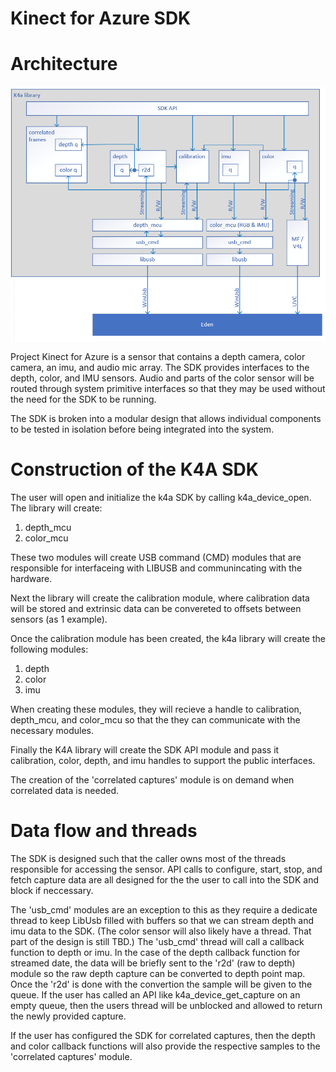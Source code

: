# Kinect for Azure SDK

# Architecture
![alt text](Architecture.png)

Project Kinect for Azure is a sensor that contains a depth camera, color camera, an imu, and audio mic array. The SDK 
provides interfaces to the depth, color, and IMU sensors. Audio and parts of the color sensor will be routed through 
system primitive interfaces so that they may be used without the need for the SDK to be running.


The SDK is broken into a modular design that allows individual components to be tested in isolation before being 
integrated into the system.


# Construction of the K4A SDK
The user will open and initialize the k4a SDK by calling k4a_device_open. The library will create:
1. depth_mcu
1. color_mcu

These two modules will create USB command (CMD) modules that are responsible for interfaceing with LIBUSB and 
communincating with the hardware.


Next the library will create the calibration module, where calibration data will be stored and extrinsic data can be 
convereted to offsets between sensors (as 1 example).


Once the calibration module has been created, the k4a library will create the following modules:
1. depth
1. color
1. imu

When creating these modules, they will recieve a handle to calibration, depth_mcu, and color_mcu so that the they can 
communicate with the necessary modules.


Finally the K4A library will create the SDK API module and pass it calibration, color, depth, and imu handles to support
the public interfaces.


The creation of the 'correlated captures' module is on demand when correlated data is needed. 

# Data flow and threads

The SDK is designed such that the caller owns most of the threads responsible for accessing the sensor. API calls to 
configure, start, stop, and fetch capture data are all designed for the the user to call into the SDK and block if neccessary.


The 'usb_cmd' modules are an exception to this as they require a dedicate thread to keep LibUsb filled with buffers so 
that we can stream depth and imu data to the SDK. (The color sensor will also likely have a thread. That part of the 
design is still TBD.) The 'usb_cmd' thread will call a callback function to depth or imu. In the case of the depth 
callback function for streamed date, the data will be briefly sent to the 'r2d' (raw to depth) module so the raw 
depth capture can be converted to depth point map. Once the 'r2d' is done with the convertion the sample will be given to
the queue. If the user has called an API like k4a_device_get_capture on an empty queue, then the users thread will be 
unblocked and allowed to return the newly provided capture.


If the user has configured the SDK for correlated captures, then the depth and color callback functions will also provide 
the respective samples to the 'correlated captures' module.

